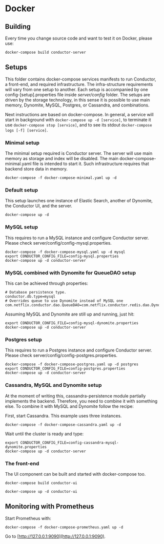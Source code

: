 # Docker

## Building

Every time you change source code and want to test it on Docker, please use:

```
docker-compose build conductor-server
```

## Setups 

This folder contains docker-compose services manifests to run Conductor, a front-end, and required infrastructure. The 
infra-structure requirements will vary from one setup to another. Each setup is accompanied by one config-[setup].properties 
file inside _server/config_ folder. The setups are driven by the storage technology, in this sense it is possible to use
main memory, Dynomite, MySQL, Postgres, or Cassandra, and combinations.


Next instructions are based on docker-compose. In general, a service will start in background with `docker-compose up -d [service]`,
to terminate it use `docker-compose stop [service]`, and to see its stdout `docker-compose logs [-f] [service]`.

### Minimal setup
The minimal setup required is Conductor server. The server will use main memory as storage and index will be disabled. 
The main docker-compose-minimal.yaml file is intended to start it. Such infrastructure requires that backend store data 
in memory.

```
docker-compose -f docker-compose-minimal.yaml up -d
```

### Default setup
This setup launches one instance of Elastic Search, another of Dynomite, the Conductor UI, and the server. 

```
docker-compose up -d
```

### MySQL setup

This requires to run a MySQL instance and configure Conductor server. Please check server/config/config-mysql.properties.

```
docker-compose -f docker-compose-mysql.yaml up -d mysql
export CONDUCTOR_CONFIG_FILE=config-mysql.properties
docker-compose up -d conductor-server
```

### MySQL combined with Dynomite for QueueDAO setup

This can be achieved through properties:

```
# Database persistence type.
conductor.db.type=mysql
# Overrides queue to use Dynomite instead of MySQL one
com.netflix.conductor.dao.QueueDAO=com.netflix.conductor.redis.dao.DynoQueueDAO
```

Assuming MySQL and Dynomite are still up and running, just hit:

```
export CONDUCTOR_CONFIG_FILE=config-mysql-dynomite.properties
docker-compose up -d conductor-server
```

### Postgres setup

This requires to run a Postgres instance and configure Conductor server. Please check server/config/config-postgres.properties.

```
docker-compose -f docker-compose-postgres.yaml up -d postgres
export CONDUCTOR_CONFIG_FILE=config-postgres.properties
docker-compose up -d conductor-server
```

### Cassandra, MySQL and Dynomite setup

At the moment of writing this, cassandra-persistence module partially implements the backend. Therefore, you need to 
combine it with something else. To combine it with MySQL and Dynomite follow the recipe:

First, start Cassandra. This example uses three instances.

```
docker-compose -f docker-compose-cassandra.yaml up -d
```

Wait until the cluster is ready and type:
```
export CONDUCTOR_CONFIG_FILE=config-cassandra-mysql-dynomite.properties
docker-compose up -d conductor-server
```

### The front-end

The UI component can be built and started with docker-compose too. 

``` 
docker-compose build conductor-ui
```

```
docker-compose up -d conductor-ui
```

## Monitoring with Prometheus

Start Prometheus with:

`docker-compose -f docker-compose-prometheus.yaml up -d`

Go to [http://127.0.0.1:9090](http://127.0.0.1:9090).
